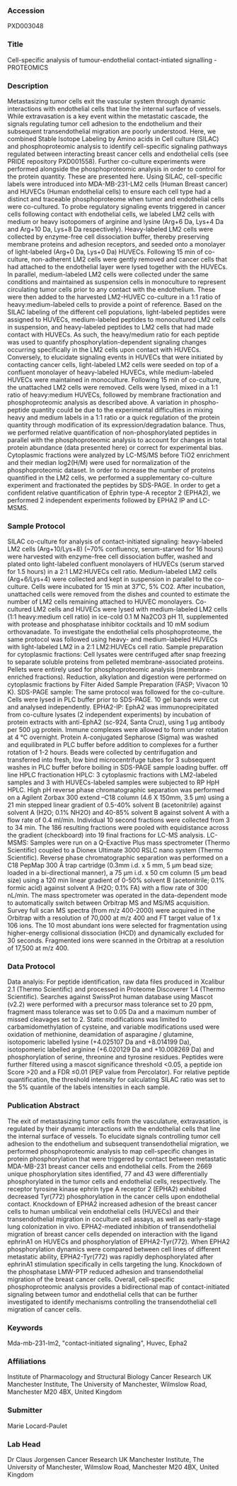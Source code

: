 ### Accession
PXD003048

### Title
Cell-specific analysis of tumour-endothelial contact-intiated signalling - PROTEOMICS

### Description
Metastasizing tumor cells exit the vascular system through dynamic interactions with endothelial cells that line the internal surface of vessels. While extravasation is a key event within the metastatic cascade, the signals regulating tumor cell adhesion to the endothelium and their subsequent transendothelial migration are poorly understood. Here, we combined Stable Isotope Labeling by Amino acids in Cell culture (SILAC) and phosphoproteomic analysis to identify cell-specific signaling pathways regulated between interacting breast cancer cells and endothelial cells (see PRIDE repository PXD001558). Further co-culture experiments were performed alongside the phosphoproteomic analysis in order to control for the protein quantity. These are presented here. Using SILAC, cell-specific labels were introduced into MDA-MB-231-LM2 cells (Human Breast cancer) and HUVECs (Human endothelial cells) to ensure each cell type had a distinct and traceable phosphoproteome when tumor and endothelial cells were co-cultured. To probe regulatory signaling events triggered in cancer cells following contact with endothelial cells, we labeled LM2 cells with medium or heavy isotopomers of arginine and lysine (Arg+6 Da, Lys+4 Da and Arg+10 Da, Lys+8 Da respectively). Heavy-labeled LM2 cells were collected by enzyme-free cell dissociation buffer, thereby preserving membrane proteins and adhesion receptors, and seeded onto a monolayer of light-labeled (Arg+0 Da, Lys+0 Da) HUVECs. Following 15 min of co-culture, non-adherent LM2 cells were gently removed and cancer cells that had attached to the endothelial layer were lysed together with the HUVECs. In parallel, medium-labeled LM2 cells were collected under the same conditions and maintained as suspension cells in monoculture to represent circulating tumor cells prior to any contact with the endothelium. These were then added to the harvested LM2-HUVEC co-culture in a 1:1 ratio of heavy:medium-labeled cells to provide a point of reference. Based on the SILAC labeling of the different cell populations, light-labeled peptides were assigned to HUVECs, medium-labeled peptides to monocultured LM2 cells in suspension, and heavy-labeled peptides to LM2 cells that had made contact with HUVECs. As such, the heavy/medium ratio for each peptide was used to quantify phosphorylation-dependent signaling changes occurring specifically in the LM2 cells upon contact with HUVECs. Conversely, to elucidate signaling events in HUVECs that were initiated by contacting cancer cells, light-labeled LM2 cells were seeded on top of a confluent monolayer of heavy-labeled HUVECs, while medium-labeled HUVECs were maintained in monoculture. Following 15 min of co-culture, the unattached LM2 cells were removed. Cells were lysed, mixed in a 1:1 ratio of heavy:medium HUVECs, followed by membrane fractionation and phosphoproteomic analysis as described above.  A variation in phospho-peptide quantity could be due to the experimental difficulties in mixing heavy and medium labels in a 1:1 ratio or a quick regulation of the protein quantity through modification of its expression/degradation balance. Thus, we performed relative quantification of non-phosphorylated peptides in parallel with the phosphoproteomic analysis to account for changes in total protein abundance (data presented here) or correct for experimental bias. Cytoplasmic fractions were analyzed by LC-MS/MS before TiO2 enrichment and their median log2(H/M) were used for normalization of the phosphoproteomic dataset. In order to increase the number of proteins quantified in the LM2 cells, we performed a supplementary co-culture experiment and fractionated the peptides by SDS-PAGE. In order to get a confident relative quantification of Ephrin type-A receptor 2 (EPHA2), we performed 2 independent experiments followed by EPHA2 IP and LC-MSMS.

### Sample Protocol
SILAC co-culture for analysis of contact-initiated signaling: heavy-labeled LM2 cells (Arg+10/Lys+8) (~70% confluency, serum-starved for 16 hours) were harvested with enzyme-free cell dissociation buffer, washed and plated onto light-labeled confluent monolayers of HUVECs (serum starved for 1.5 hours) in a 2:1 LM2:HUVECs cell ratio. Medium-labeled LM2 cells (Arg+6/Lys+4) were collected and kept in suspension in parallel to the co-culture. Cells were incubated for 15 min at 37˚C, 5% CO2. After incubation, unattached cells were removed from the dishes and counted to estimate the number of LM2 cells remaining attached to HUVEC monolayers. Co-cultured LM2 cells and HUVECs were lysed with medium-labeled LM2 cells (1:1 heavy:medium cell ratio) in ice-cold 0.1 M Na2CO3 pH 11, supplemented with protease and phosphatase inhibitor cocktails and 10 mM sodium orthovanadate. To investigate the endothelial cells phosphoproteome, the same protocol was followed using heavy- and medium-labeled HUVECs with light-labeled LM2 in a 2:1 LM2:HUVECs cell ratio.   Sample preparation for cytoplasmic fractions: Cell lysates were centrifuged after snap freezing to separate soluble proteins from pelleted membrane-associated proteins. Pellets were entirely used for phosphoproteomic analysis (membrane-enriched fractions). Reduction, alkylation and digestion were performed on cytoplasmic fractions by Filter Aided Sample Preparation (FASP; Vivacon 10 K).   SDS-PAGE sample: The same protocol was followed for the co-culture. Cells were lysed in PLC buffer prior to SDS-PAGE. 10 gel bands were cut and analysed independently.   EPHA2-IP: EphA2 was immunoprecipitated from co-culture lysates (2 independent experiments) by incubation of protein extracts with anti-EphA2 (sc-924, Santa Cruz), using 1 μg antibody per 500 μg protein. Immune complexes were allowed to form under rotation at 4 °C overnight. Protein A-conjugated Sepharose (Sigma) was washed and equilibrated in PLC buffer before addition to complexes for a further rotation of 1-2 hours. Beads were collected by centrifugation and transferred into fresh, low bind microcentrifuge tubes for 3 subsequent washes in PLC buffer before boiling in SDS-PAGE sample loading buffer.  off line HPLC fractionation HPLC: 3 cytoplasmic fractions with LM2-labeled samples and 3 with HUVECs-labeled samples were subjected to RP HpH HPLC. High pH reverse phase chromatographic separation was performed on a Agilent Zorbax 300 extend –C18 column (4.6 X 150mm, 3.5 μm) using a 21 min stepped linear gradient of 0.5-40% solvent B (acetonitrile) against solvent A (H2O; 0.1% NH2O) and 40-85% solvent B against solvent A with a flow rate of 0.4 ml/min. Individual 10 second fractions were collected from 3 to 34 min. The 186 resulting fractions were pooled with equidistance across the gradient (checkboard) into 19 final fractions for LC-MS analysis.   LC-MSMS: Samples were run on a Q-Exactive Plus mass spectrometer (Thermo Scientific) coupled to a Dionex Ultimate 3000 RSLC nano system (Thermo Scientific). Reverse phase chromatographic separation was performed on a C18 PepMap 300 Å trap cartridge (0.3mm i.d. x 5 mm, 5 μm bead size; loaded in a bi-directional manner), a 75 μm i.d. x 50 cm column (5 μm bead size) using a 120 min linear gradient of 0-50% solvent B (acetonitrile; 0.1% formic acid) against solvent A (H2O; 0.1% FA) with a flow rate of 300 nL/min.  The mass spectrometer was operated in the data-dependent mode to automatically switch between Orbitrap MS and MS/MS acquisition. Survey full scan MS spectra (from m/z 400-2000) were acquired in the Orbitrap with a resolution of 70,000 at m/z 400 and FT target value of 1 x 106 ions. The 10 most abundant ions were selected for fragmentation using higher-energy collisional dissociation (HCD) and dynamically excluded for 30 seconds. Fragmented ions were scanned in the Orbitrap at a resolution of 17,500 at m/z 400.

### Data Protocol
Data analyis: For peptide identification, raw data files produced in Xcalibur 2.1 (Thermo Scientific) and processed in Proteome Discoverer 1.4 (Thermo Scientific). Searches against SwissProt human database using Mascot (v2.2) were performed with a precursor mass tolerance set to 20 ppm, fragment mass tolerance was set to 0.05 Da and a maximum number of missed cleavages set to 2. Static modifications was limited to carbamidomethylation of cysteine, and variable modifications used were oxidation of methionine, deamidation of asparagine / glutamine, isotopomeric labelled lysine (+4.025107 Da and +8.014199 Da), isotopomeric labelled arginine (+6.020129 Da and +10.008269 Da) and phosphorylation of serine, threonine and tyrosine residues. Peptides were further filtered using a mascot significance threshold <0.05, a peptide ion Score >20 and a FDR ≤0.01 (PEP value from Percolator).  For relative peptide quantification, the threshold intensity for calculating SILAC ratio was set to the 5% quantile of the labels intensities in each sample.

### Publication Abstract
The exit of metastasizing tumor cells from the vasculature, extravasation, is regulated by their dynamic interactions with the endothelial cells that line the internal surface of vessels. To elucidate signals controlling tumor cell adhesion to the endothelium and subsequent transendothelial migration, we performed phosphoproteomic analysis to map cell-specific changes in protein phosphorylation that were triggered by contact between metastatic MDA-MB-231 breast cancer cells and endothelial cells. From the 2669 unique phosphorylation sites identified, 77 and 43 were differentially phosphorylated in the tumor cells and endothelial cells, respectively. The receptor tyrosine kinase ephrin type A receptor 2 (EPHA2) exhibited decreased Tyr(772) phosphorylation in the cancer cells upon endothelial contact. Knockdown of EPHA2 increased adhesion of the breast cancer cells to human umbilical vein endothelial cells (HUVECs) and their transendothelial migration in coculture cell assays, as well as early-stage lung colonization in vivo. EPHA2-mediated inhibition of transendothelial migration of breast cancer cells depended on interaction with the ligand ephrinA1 on HUVECs and phosphorylation of EPHA2-Tyr(772). When EPHA2 phosphorylation dynamics were compared between cell lines of different metastatic ability, EPHA2-Tyr(772) was rapidly dephosphorylated after ephrinA1 stimulation specifically in cells targeting the lung. Knockdown of the phosphatase LMW-PTP reduced adhesion and transendothelial migration of the breast cancer cells. Overall, cell-specific phosphoproteomic analysis provides a bidirectional map of contact-initiated signaling between tumor and endothelial cells that can be further investigated to identify mechanisms controlling the transendothelial cell migration of cancer cells.

### Keywords
Mda-mb-231-lm2, "contact-initiated signaling", Huvec, Epha2

### Affiliations
Institute of Pharmacology and Structural Biology
Cancer Research UK Manchester Institute, The University of Manchester, Wilmslow Road, Manchester M20 4BX, United Kingdom

### Submitter
Marie Locard-Paulet

### Lab Head
Dr Claus Jorgensen
Cancer Research UK Manchester Institute, The University of Manchester, Wilmslow Road, Manchester M20 4BX, United Kingdom


